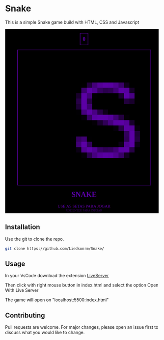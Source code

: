 # Snake

This is a simple Snake game build with HTML, CSS and Javascript

<img src=https://github.com/Liedsonrm/Snake/blob/main/snakeStart.png width="500px" height="600px"/>


## Installation

Use the git to clone the repo.

```bash
git clone https://github.com/Liedsonrm/Snake/
```

## Usage

In your VsCode download the extension [LiveServer](https://marketplace.visualstudio.com/items?itemName=ritwickdey.LiveServer)

Then click with right mouse button in index.html and select the option Open With Live Server

The game will open on "localhost:5500:index.html"
## Contributing

Pull requests are welcome. For major changes, please open an issue first
to discuss what you would like to change.
